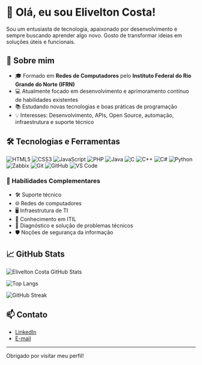 # 👋 Olá, eu sou Elivelton Costa!

Sou um entusiasta de tecnologia, apaixonado por desenvolvimento e sempre buscando aprender algo novo. Gosto de transformar ideias em soluções úteis e funcionais.

## 🚀 Sobre mim

- 🎓 Formado em **Redes de Computadores** pelo **Instituto Federal do Rio Grande do Norte (IFRN)**
- 💻 Atualmente focado em desenvolvimento e aprimoramento contínuo de habilidades existentes
- 📚 Estudando novas tecnologias e boas práticas de programação
- 💡 Interesses: Desenvolvimento, APIs, Open Source, automação, infraestrutura e suporte técnico

## 🛠️ Tecnologias e Ferramentas

![HTML5](https://img.shields.io/badge/-HTML5-E34F26?style=flat&logo=html5&logoColor=white)
![CSS3](https://img.shields.io/badge/-CSS3-1572B6?style=flat&logo=css3)
![JavaScript](https://img.shields.io/badge/-JavaScript-F7DF1E?style=flat&logo=javascript&logoColor=black)
![PHP](https://img.shields.io/badge/-PHP-777BB4?style=flat&logo=php&logoColor=white)
![Java](https://img.shields.io/badge/-Java-007396?style=flat&logo=java&logoColor=white)
![C](https://img.shields.io/badge/-C-00599C?style=flat&logo=c&logoColor=white)
![C++](https://img.shields.io/badge/-C++-00599C?style=flat&logo=c%2b%2b&logoColor=white)
![C#](https://img.shields.io/badge/-CSharp-239120?style=flat&logo=c-sharp&logoColor=white)
![Python](https://img.shields.io/badge/-Python-3776AB?style=flat&logo=python&logoColor=white)
![Zabbix](https://img.shields.io/badge/-Zabbix-DC382D?style=flat&logo=zabbix&logoColor=white)
![Git](https://img.shields.io/badge/-Git-F05032?style=flat&logo=git&logoColor=white)
![GitHub](https://img.shields.io/badge/-GitHub-181717?style=flat&logo=github&logoColor=white)
![VS Code](https://img.shields.io/badge/-VS%20Code-007ACC?style=flat&logo=visual-studio-code)

### 🧰 Habilidades Complementares

- 🛠️ Suporte técnico
- 🌐 Redes de computadores
- 🖥️ Infraestrutura de TI
- 📘 Conhecimento em ITIL
- 🔧 Diagnóstico e solução de problemas técnicos
- 🛡️ Noções de segurança da informação

## 📈 GitHub Stats

![Elivelton Costa GitHub Stats](https://github-readme-stats.vercel.app/api?username=elivelton-costa&show_icons=true&theme=transparent)

![Top Langs](https://github-readme-stats.vercel.app/api/top-langs/?username=elivelton-costa&layout=compact&theme=transparent)

![GitHub Streak](https://github-readme-streak-stats.herokuapp.com?user=elivelton-costa&theme=transparent&date_format=M%20j%5B%2C%20Y%5D)

## 📫 Contato

- [LinkedIn](https://www.linkedin.com/in/elivelton-costa)
- [E-mail](mailto:elivelton_costa@live.com)

---

Obrigado por visitar meu perfil!

<!-- **elivelton-costa/elivelton-costa** is a ✨ _special_ ✨ repository because its `README.md` (this file) appears on your GitHub profile. -->
